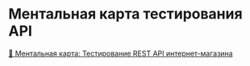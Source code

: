 # Ментальная карта тестирования API

[🧠 Ментальная карта: Тестирование REST API интернет-магазина](../screenshots/1.%20MindCard_API_BackEnd_AP.pdf)